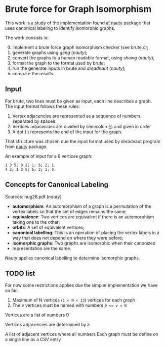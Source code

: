 # Brute force for Graph Isomorphism

This work is a study of the implementation found at
[nauty](http://pallini.di.uniroma1.it) package that uses canonical labeling to
identify isomorphic graphs.

The work consists in:

0. implement a brute force graph isomorphism checker (see brute.c);
1. generate graphs using _geng_ (_nauty_);
2. convert the graphs to a human readable format, using _showg_ (_nauty_);
3. format the graph to the format used by *brute*;
4. run the generate inputs in brute and _dreadnaut_ (_nauty_);
5. compare the results.

## Input

For *brute*, two lines must be given as input, each line describes a graph. The
input format follows these rules:

1. Vertex adjacencies are represented as a sequence of numbers separated by spaces
2. Vertices adjacencies are divided by semicolon (;) and given in order
3. A dot (.) represents the end of the input for the graph.

That structure was chosen due the input format used by dreadnaut program from
[nauty](http://pallini.di.uniroma1.it) package.

An example of input for a 6 vertices graph:

```
1 3 5; 0 2; 1; 5; 2; 1.
4 2; 1 3 5; 5; 2; 1; 0.
```

## Concepts for Canonical Labeling

Sources: nug26.pdf (_nauty_)

* **automorphism**: An automorphism of a graph is a permutation of the vertex
labels so that the set of edges remains the same;
* **equivalence**: Two vertices are equivalent if there is
an automorphism taking one to the other;
* **orbits**: A set of equivalent vertices;
* **canonical labelling**: This is an operation of placing the vertex labels in
a way that does not depend on where they were before;
* **isomorphic graphs**: Two graphs are isomorphic when their canonized
* representation are the same.

Nauty applies canonical labelling to determine isomorphic graphs.

## TODO list

For now some restrictions applies due the simpler implementation we have so far.

1. Maximum of N vertices (`1 < N < 13`) vertices for each graph
2. The v vertices must be named with numbers `0 <= v < N`

Vertices are a list of numbers 0 

Vertices adjacencies are determined by a 

A list of adjacent vertices where all numbers 
Each graph must be define on a single line as a CSV entry


